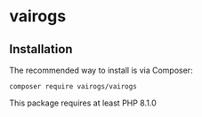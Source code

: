 # vairogs

Installation
------------

The recommended way to install is via Composer:

```
composer require vairogs/vairogs
```

This package requires at least PHP 8.1.0
